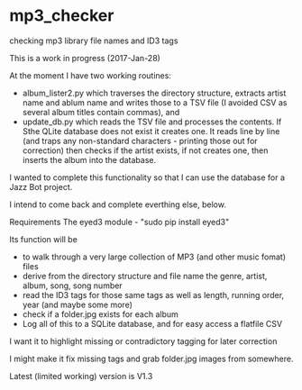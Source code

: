 # mp3_checker
checking mp3 library file names and ID3 tags

This is a work in progress (2017-Jan-28)

At the moment I have two working routines: 
* album_lister2.py which traverses the directory structure, extracts artist name and ablum name and writes those to a TSV file (I avoided CSV as several album titles contain commas), and
* update_db.py which reads the TSV file and processes the contents. If Sthe QLite database does not exist it creates one. It reads line by line (and traps any non-standard characters - printing those out for correction) then checks if the artist exists, if not creates one, then inserts the album into the database.

I wanted to complete this functionality so that I can use the database for a Jazz Bot project. 

I intend to come back and complete everthing else, below.

Requirements 
The eyed3 module - "sudo pip install eyed3"

Its function will be 

* to walk through a very large collection of MP3 (and other music fomat) files
* derive from the directory structure and file name the genre, artist, album, song, song number
* read the ID3 tags for those same tags as well as length, running order, year (and maybe some more) 
* check if a folder.jpg exists for each album
* Log all of this to a SQLite database, and for easy access a flatfile CSV

I want it to highlight missing or contradictory tagging for later correction

I might make it fix missing tags and grab folder.jpg images from somewhere.

Latest (limited working) version is V1.3
